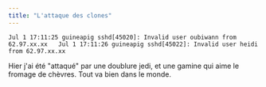 ```yaml
---
title: "L'attaque des clones"
---
```


`Jul 1 17:11:25 guineapig sshd[45020]: Invalid user oubiwann from 62.97.xx.xx  
Jul 1 17:11:26 guineapig sshd[45022]: Invalid user heidi from 62.97.xx.xx`

Hier j'ai été "attaqué" par une doublure jedi, et une gamine qui aime le
fromage de chèvres. Tout va bien dans le monde.

